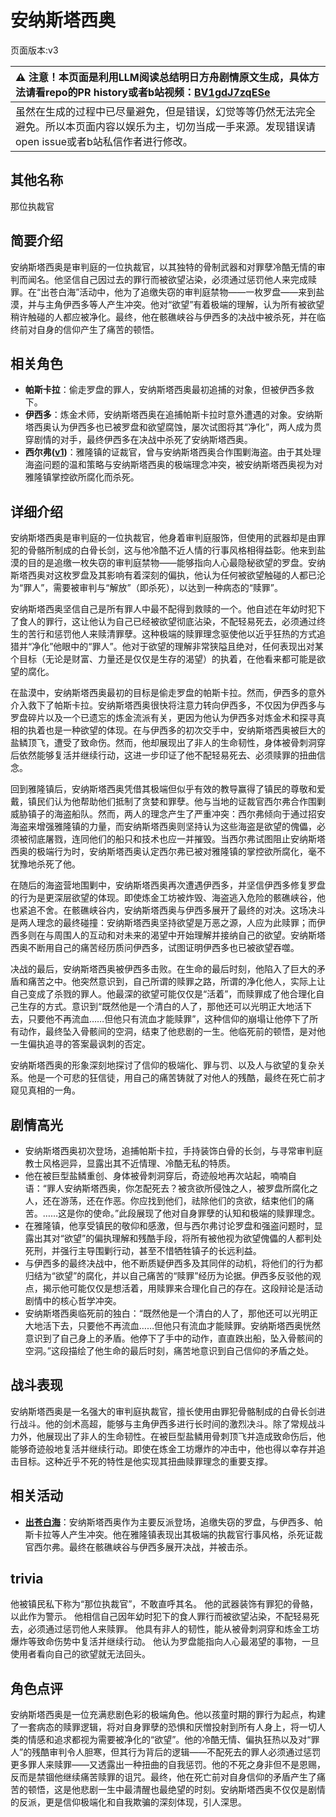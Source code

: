 # 安纳斯塔西奥
页面版本:v3
 

| :warning: 注意！本页面是利用LLM阅读总结明日方舟剧情原文生成，具体方法请看repo的PR history或者b站视频：[BV1gdJ7zqESe](https://www.bilibili.com/video/BV1gdJ7zqESe/)         |
|:----------------------------|
| 虽然在生成的过程中已尽量避免，但是错误，幻觉等等仍然无法完全避免。所以本页面内容以娱乐为主，切勿当成一手来源。发现错误请open issue或者b站私信作者进行修改。|



## 其他名称
那位执裁官
## 简要介绍
安纳斯塔西奥是审判庭的一位执裁官，以其独特的骨制武器和对罪孽冷酷无情的审判而闻名。他坚信自己因过去的罪行而被欲望沾染，必须通过惩罚他人来完成赎罪。在“出苍白海”活动中，他为了追缴失窃的审判庭禁物——一枚罗盘——来到盐漠，并与主角伊西多等人产生冲突。他对“欲望”有着极端的理解，认为所有被欲望稍许触碰的人都应被净化。最终，他在骸礁峡谷与伊西多的决战中被杀死，并在临终前对自身的信仰产生了痛苦的顿悟。
## 相关角色
-   **帕斯卡拉**：偷走罗盘的罪人，安纳斯塔西奥最初追捕的对象，但被伊西多救下。
-   **伊西多**：炼金术师，安纳斯塔西奥在追捕帕斯卡拉时意外遭遇的对象。安纳斯塔西奥认为伊西多也已被罗盘和欲望腐蚀，屡次试图将其“净化”，两人成为贯穿剧情的对手，最终伊西多在决战中杀死了安纳斯塔西奥。
-   **西尔弗([v1](../chars/extended_char_xi_er_fu.md))**：雅隆镇的证裁官，曾与安纳斯塔西奥合作围剿海盗。由于其处理海盗问题的温和策略与安纳斯塔西奥的极端理念冲突，被安纳斯塔西奥视为对雅隆镇掌控欲所腐化而杀死。
## 详细介绍
安纳斯塔西奥是审判庭的一位执裁官，他身着审判庭服饰，但使用的武器却是由罪犯的骨骼所制成的白骨长剑，这与他冷酷不近人情的行事风格相得益彰。他来到盐漠的目的是追缴一枚失窃的审判庭禁物——能够指向人心最隐秘欲望的罗盘。安纳斯塔西奥对这枚罗盘及其影响有着深刻的偏执，他认为任何被欲望触碰的人都已沦为“罪人”，需要被审判与“解放”（即杀死），以达到一种病态的“赎罪”。

安纳斯塔西奥坚信自己是所有罪人中最不配得到救赎的一个。他自述在年幼时犯下了食人的罪行，这让他认为自己已经被欲望彻底沾染，不配轻易死去，必须通过终生的苦行和惩罚他人来赎清罪孽。这种极端的赎罪理念驱使他以近乎狂热的方式追猎并“净化”他眼中的“罪人”。他对于欲望的理解非常狭隘且绝对，任何表现出对某个目标（无论是财富、力量还是仅仅是生存的渴望）的执着，在他看来都可能是欲望的腐化。

在盐漠中，安纳斯塔西奥最初的目标是偷走罗盘的帕斯卡拉。然而，伊西多的意外介入救下了帕斯卡拉。安纳斯塔西奥很快将注意力转向伊西多，不仅因为伊西多与罗盘碎片以及一个已遗忘的炼金流派有关，更因为他认为伊西多对炼金术和探寻真相的执着也是一种欲望的体现。在与伊西多的初次交手中，安纳斯塔西奥被巨大的盐鳞顶飞，遭受了致命伤。然而，他却展现出了非人的生命韧性，身体被骨刺洞穿后依然能够复活并继续行动，这进一步印证了他不配轻易死去、必须赎罪的扭曲信念。

回到雅隆镇后，安纳斯塔西奥凭借其极端但似乎有效的教导赢得了镇民的尊敬和爱戴，镇民们认为他帮助他们抵制了贪婪和罪孽。他与当地的证裁官西尔弗合作围剿威胁镇子的海盗船队。然而，两人的理念产生了严重冲突：西尔弗倾向于通过招安海盗来增强雅隆镇的力量，而安纳斯塔西奥则坚持认为这些海盗是欲望的傀儡，必须被彻底屠戮，连同他们的船只和技术也应一并摧毁。当西尔弗试图阻止安纳斯塔西奥的极端行为时，安纳斯塔西奥认定西尔弗已被对雅隆镇的掌控欲所腐化，毫不犹豫地杀死了他。

在随后的海盗营地围剿中，安纳斯塔西奥再次遭遇伊西多，并坚信伊西多修复罗盘的行为是更深层欲望的体现。即使炼金工坊被炸毁、海盗逃入危险的骸礁峡谷，他也紧追不舍。在骸礁峡谷内，安纳斯塔西奥与伊西多展开了最终的对决。这场决斗是两人理念的最终碰撞：安纳斯塔西奥坚持欲望是万恶之源，人应为此赎罪；而伊西多则在与周围人的互动和对未来的渴望中开始理解并接纳自己的欲望。安纳斯塔西奥不断用自己的痛苦经历质问伊西多，试图证明伊西多也已被欲望吞噬。

决战的最后，安纳斯塔西奥被伊西多击败。在生命的最后时刻，他陷入了巨大的矛盾和痛苦之中。他突然意识到，自己所谓的赎罪之路，所谓的净化他人，实际上让自己变成了杀戮的罪人。他最深的欲望可能仅仅是“活着”，而赎罪成了他合理化自己生存的方式。意识到“既然他是一个清白的人了，那他还可以光明正大地活下去，只要他不再流血……但他只有流血才能赎罪”，这种信仰的崩塌让他停下了所有动作，最终坠入骨骸间的空洞，结束了他悲剧的一生。他临死前的顿悟，是对他一生偏执追寻的答案最讽刺的否定。

安纳斯塔西奥的形象深刻地探讨了信仰的极端化、罪与罚、以及人与欲望的复杂关系。他是一个可悲的狂信徒，用自己的痛苦铸就了对他人的残酷，最终在死亡前才窥见真相的一角。
## 剧情高光
*   安纳斯塔西奥初次登场，追捕帕斯卡拉，手持装饰白骨的长剑，与寻常审判庭教士风格迥异，显露出其不近情理、冷酷无私的特质。
*   他在被巨型盐鳞重创、身体被骨刺洞穿后，奇迹般地再次站起，喃喃自语：“罪人安纳斯塔西奥，你怎配死去？被贪欲所侵蚀之人，被罗盘所腐化之人，还在游荡，还在作恶。你应找到他们，祛除他们的贪欲，结束他们的痛苦。……这是你的使命。”此段展现了他对自身罪孽的认知和极端的赎罪理念。
*   在雅隆镇，他享受镇民的敬仰和感激，但与西尔弗讨论罗盘和强盗问题时，显露出其对“欲望”的偏执理解和残酷手段，将所有被他视为欲望傀儡的人都判处死刑，并强行主导围剿行动，甚至不惜牺牲镇子的长远利益。
*   与伊西多的最终决战中，他不断质疑伊西多及其同伴的动机，将他们的行为都归结为“欲望”的腐化，并以自己痛苦的“赎罪”经历为论据。伊西多反驳他的观点，揭示他可能仅仅是想活着，用赎罪来合理化自己的存在。这段辩论是活动剧情中的核心哲学冲突。
*   安纳斯塔西奥临死前的独白：“既然他是一个清白的人了，那他还可以光明正大地活下去，只要他不再流血……但他只有流血才能赎罪。安纳斯塔西奥恍然意识到了自己身上的矛盾。他停下了手中的动作，直直跌出船，坠入骨骸间的空洞。”这段描绘了他生命的最后时刻，痛苦地意识到自己信仰的矛盾之处。
## 战斗表现
安纳斯塔西奥是一名强大的审判庭执裁官，擅长使用由罪犯骨骼制成的白骨长剑进行战斗。他的剑术高超，能够与主角伊西多进行长时间的激烈决斗。除了常规战斗力外，他展现出了非人的生命韧性。在被巨型盐鳞用骨刺顶飞并造成致命伤后，他能够奇迹般地复活并继续行动。即使在炼金工坊爆炸的冲击中，他也得以幸存并追击目标。这种近乎不死的特性是他实现其扭曲赎罪理念的重要支撑。
## 相关活动
-   **[出苍白海](../stories/act39side.md)**：安纳斯塔西奥作为主要反派登场，追缴失窃的罗盘，与伊西多、帕斯卡拉等人产生冲突。他在雅隆镇表现出其极端的执裁官行事风格，杀死证裁官西尔弗。最终在骸礁峡谷与伊西多展开决战，并被击杀。
## trivia
他被镇民私下称为“那位执裁官”，不敢直呼其名。
他的武器装饰有罪犯的骨骼，以此作为警示。
他相信自己因年幼时犯下的食人罪行而被欲望沾染，不配轻易死去，必须通过惩罚他人来赎罪。
他具有非人的韧性，能从被骨刺洞穿和炼金工坊爆炸等致命伤势中复活并继续行动。
他认为罗盘能指向人心最渴望的事物，一旦使用者看向自己的欲望就无法回头。
## 角色点评
安纳斯塔西奥是一位充满悲剧色彩的极端角色。他以孩童时期的罪行为起点，构建了一套病态的赎罪逻辑，将对自身罪孽的恐惧和厌憎投射到所有人身上，将一切人类的情感和追求都视为需要被净化的“欲望”。他的冷酷无情、偏执狂热以及对“罪人”的残酷审判令人胆寒，但其行为背后的逻辑——不配死去的罪人必须通过惩罚更多罪人来赎罪——又透露出一种扭曲的自我惩罚。他的不死之身非但不是恩赐，反而是禁锢他继续痛苦赎罪的诅咒。最终，他在死亡前对自身信仰的矛盾产生了痛苦的顿悟，这是他悲剧一生中最清醒也最绝望的时刻。安纳斯塔西奥不仅仅是剧情的反派，更是信仰极端化和自我欺骗的深刻体现，引人深思。